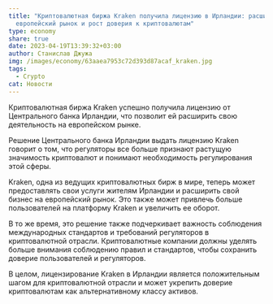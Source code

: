 ```yaml
---
title: "Криптовалютная биржа Kraken получила лицензию в Ирландии: расширение на
  европейский рынок и рост доверия к криптовалютам"
type: economy
share: true
date: 2023-04-19T13:39:32+03:00
author: Станислав Джужа
img: /images/economy/63aaea7953c72d393d87acaf_kraken.jpg
tags:
  - Crypto
cat: Новости
---
```

Криптовалютная биржа Kraken успешно получила лицензию от Центрального банка Ирландии, что позволит ей расширить свою деятельность на европейском рынке.

Решение Центрального банка Ирландии выдать лицензию Kraken говорит о том, что регуляторы все больше признают растущую значимость криптовалют и понимают необходимость регулирования этой сферы.

Kraken, одна из ведущих криптовалютных бирж в мире, теперь может предоставлять свои услуги жителям Ирландии и расширить свой бизнес на европейский рынок. Это также может привлечь больше пользователей на платформу Kraken и увеличить ее оборот.

В то же время, это решение также подчеркивает важность соблюдения международных стандартов и требований регуляторов в криптовалютной отрасли. Криптовалютные компании должны уделять больше внимания соблюдению правил и стандартов, чтобы сохранить доверие пользователей и регуляторов.

В целом, лицензирование Kraken в Ирландии является положительным шагом для криптовалютной отрасли и может укрепить доверие криптовалютам как альтернативному классу активов.